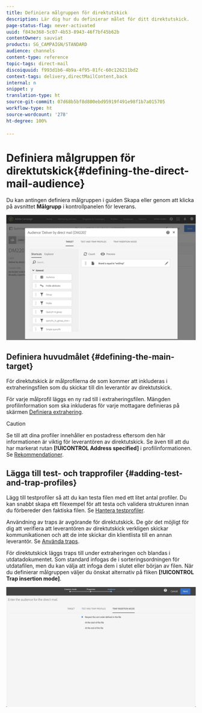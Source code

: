 ```yaml
---
title: Definiera målgruppen för direktutskick
description: Lär dig hur du definierar målet för ditt direktutskick.
page-status-flag: never-activated
uuid: f843e368-5c07-4b53-8943-46f7bf45b62b
contentOwner: sauviat
products: SG_CAMPAIGN/STANDARD
audience: channels
content-type: reference
topic-tags: direct-mail
discoiquuid: f993d1b6-4b9a-4f95-81fc-60c126211bd2
context-tags: delivery,directMailContent,back
internal: n
snippet: y
translation-type: ht
source-git-commit: 07d68b5bf8d800ebd95919f491e98f1b7a015705
workflow-type: ht
source-wordcount: '278'
ht-degree: 100%

---
```



# Definiera målgruppen för direktutskick{#defining-the-direct-mail-audience}

Du kan antingen definiera målgruppen i guiden Skapa eller genom att klicka på avsnittet **Målgrupp** i kontrollpanelen för leverans.

![](assets/direct_mail_15.png)

## Definiera huvudmålet {#defining-the-main-target}

För direktutskick är målprofilerna de som kommer att inkluderas i extraheringsfilen som du skickar till din leverantör av direktutskick.

För varje målprofil läggs en ny rad till i extraheringsfilen. Mängden profilinformation som ska inkluderas för varje mottagare definieras på skärmen [Definiera extrahering](../../channels/using/defining-the-direct-mail-content.md#defining-the-extraction).

>[!CAUTION]
>
>Se till att dina profiler innehåller en postadress eftersom den här informationen är viktig för leverantören av direktutskick. Se även till att du har markerat rutan **[!UICONTROL Address specified]** i profilinformationen. Se [Rekommendationer](../../channels/using/about-direct-mail.md#recommendations).

## Lägga till test- och trapprofiler {#adding-test-and-trap-profiles}

Lägg till testprofiler så att du kan testa filen med ett litet antal profiler. Du kan snabbt skapa ett filexempel för att testa och validera strukturen innan du förbereder den faktiska filen. Se [Hantera testprofiler](../../audiences/using/managing-test-profiles.md).

Användning av traps är avgörande för direktutskick. De gör det möjligt för dig att verifiera att leverantören av direktutskick verkligen skickar kommunikationen och att de inte skickar din klientlista till en annan leverantör. Se [Använda traps](../../sending/using/using-traps.md).

För direktutskick läggs traps till under extraheringen och blandas i utdatadokumentet. Som standard infogas de i sorteringsordningen för utdatafilen, men du kan välja att infoga dem i slutet eller början av filen. När du definierar målgruppen väljer du önskat alternativ på fliken **[!UICONTROL Trap insertion mode]**.

![](assets/direct_mail_trap_insertion_mode.png)

